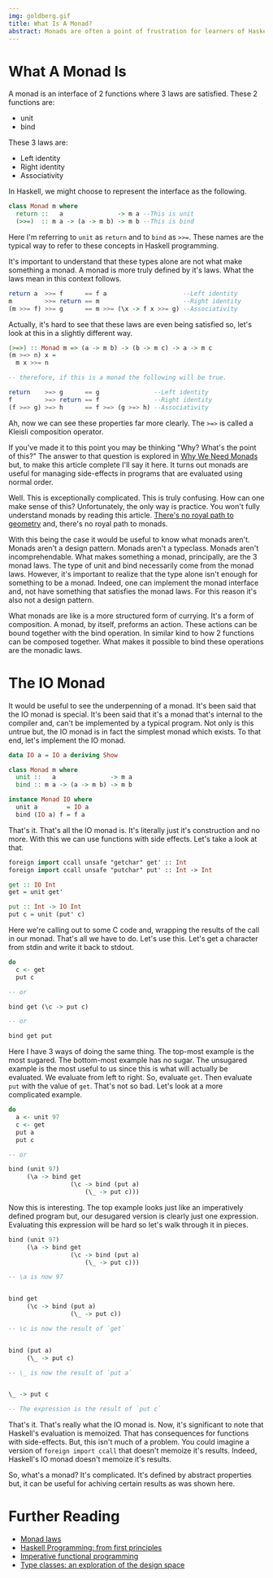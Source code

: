 ```yaml
---
img: goldberg.gif
title: What Is A Monad?
abstract: Monads are often a point of frustration for learners of Haskell. The question of what a monad is leads to the question of why a monad is. The question of why a monad is leads to the question of what a monad is. It's been said that the IO monad is special. This is wrong. It's time that these myths be debunked. This article seeks to answer the question of what a monad is.
---
```

# What A Monad Is
A monad is an interface of 2 functions where 3 laws are satisfied. These 2 functions are:

* unit
* bind

These 3 laws are:

* Left identity
* Right identity
* Associativity

In Haskell, we might choose to represent the interface as the following.

```haskell
class Monad m where
  return ::   a               -> m a --This is unit
  (>>=)  :: m a -> (a -> m b) -> m b --This is bind
```

Here I'm referring to `unit` as `return` and to `bind` as `>>=`. These names are the typical way to refer to these concepts in Haskell programming.

It's important to understand that these types alone are not what make something a monad. A monad is more truly defined by it's laws. What the laws mean in this context follows.

```haskell
return a  >>= f      == f a                     --Left identity
m         >>= return == m                       --Right identity
(m >>= f) >>= g      == m >>= (\x -> f x >>= g) --Associativity
```

Actually, it's hard to see that these laws are even being satisfied so, let's look at this in a slightly different way.

```haskell
(>=>) :: Monad m => (a -> m b) -> (b -> m c) -> a -> m c
(m >=> n) x =
  m x >>= n

-- therefore, if this is a monad the following will be true.

return    >=> g      == g               --Left identity
f         >=> return == f               --Right identity
(f >=> g) >=> h      == f >=> (g >=> h) --Associativity
```

Ah, now we can see these properties far more clearly. The `>=>` is called a Kleisli composition operator.

If you've made it to this point you may be thinking "Why? What's the point of this?" The answer to that question is explored in [Why We Need Monads](https://steven741.github.io/posts/2018-07-28-haskell-tutorial-1.html) but, to make this article complete I'll say it here. It turns out monads are useful for managing side-effects in programs that are evaluated using normal order.

Well. This is exceptionally complicated. This is truly confusing. How can one make sense of this? Unfortunately, the only way is practice. You won't fully understand monads by reading this article. [There's no royal path to geometry](https://www.quora.com/Euclid-wrote-There-is-no-royal-road-to-geometry-What-does-this-mean-to-you) and, there's no royal path to monads.

With this being the case it would be useful to know what monads aren't. Monads aren't a design pattern. Monads aren't a typeclass. Monads aren't incomprehendable. What makes something a monad, principally, are the 3 monad laws. The type of unit and bind necessarily come from the monad laws. However, it's important to realize that the type alone isn't enough for something to be a monad. Indeed, one can implement the monad interface and, not have something that satisfies the monad laws. For this reason it's also not a design pattern.

What monads are like is a more structured form of currying. It's a form of composition. A monad, by itself, preforms an action. These actions can be bound together with the bind operation. In similar kind to how 2 functions can be composed together. What makes it possible to bind these operations are the monadic laws.

# The IO Monad
It would be useful to see the underpenning of a monad. It's been said that the IO monad is special. It's been said that it's a monad that's internal to the compiler and, can't be implemented by a typical program. Not only is this untrue but, the IO monad is in fact the simplest monad which exists. To that end, let's implement the IO monad.

```haskell
data IO a = IO a deriving Show

class Monad m where
  unit ::   a               -> m a
  bind :: m a -> (a -> m b) -> m b

instance Monad IO where
  unit a        = IO a
  bind (IO a) f = f a
```

That's it. That's all the IO monad is. It's literally just it's construction and no more. With this we can use functions with side effects. Let's take a look at that.

```haskell
foreign import ccall unsafe "getchar" get' :: Int
foreign import ccall unsafe "putchar" put' :: Int -> Int

get :: IO Int
get = unit get'

put :: Int -> IO Int
put c = unit (put' c)
```

Here we're calling out to some C code and, wrapping the results of the call in our monad. That's all we have to do. Let's use this. Let's get a character from stdin and write it back to stdout.

```haskell
do
  c <- get
  put c

-- or

bind get (\c -> put c)

-- or

bind get put
```

Here I have 3 ways of doing the same thing. The top-most example is the most sugared. The bottom-most example has no sugar. The unsugared example is the most useful to us since this is what will actually be evaluated. We evaluate from left to right. So, evaluate `get`. Then evaluate `put` with the value of `get`. That's not so bad. Let's look at a more complicated example. 

```haskell
do
  a <- unit 97
  c <- get
  put a
  put c

-- or

bind (unit 97)
     (\a -> bind get
                 (\c -> bind (put a)
		             (\_ -> put c)))
```

Now this is interesting. The top example looks just like an imperatively defined program but, our desugared version is clearly just one expression. Evaluating this expression will be hard so let's walk through it in pieces.

```haskell
bind (unit 97)
     (\a -> bind get
                 (\c -> bind (put a)
		             (\_ -> put c)))

-- \a is now 97


bind get
     (\c -> bind (put a)
                 (\_ -> put c))

-- \c is now the result of `get`


bind (put a)
     (\_ -> put c)

-- \_ is now the result of `put a`


\_ -> put c

-- The expression is the result of `put c`
```

That's it. That's really what the IO monad is. Now, it's significant to note that Haskell's evaluation is memoized. That has consequences for functions with side-effects. But, this isn't much of a problem. You could imagine a version of `foreign import ccall` that doesn't memoize it's results. Indeed, Haskell's IO monad doesn't memoize it's results.

So, what's a monad? It's complicated. It's defined by abstract properties but, it can be useful for achiving certain results as was shown here.

# Further Reading
* [Monad laws](https://wiki.haskell.org/Monad_laws)
* [Haskell Programming: from first principles](http://haskellbook.com/)
* [Imperative functional programming](https://www.microsoft.com/en-us/research/publication/imperative-functional-programming/?from=http%3A%2F%2Fresearch.microsoft.com%2Fen-us%2Fum%2Fpeople%2Fsimonpj%2Fpapers%2Fimperative.ps.z)
* [Type classes: an exploration of the design space](https://www.microsoft.com/en-us/research/publication/type-classes-an-exploration-of-the-design-space/?from=http%3A%2F%2Fresearch.microsoft.com%2F%7Esimonpj%2Fpapers%2Ftype-class-design-space%2F)